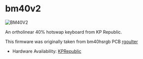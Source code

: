# bm40v2

![BM40V2](https://imgur.com/ABblRwp.jpg)

An ortholinear 40% hotswap keyboard from KP Republic.

This firmware was originally taken from bm40hsrgb PCB [rgoulter](https://github.com/rgoulter)

* Hardware Availability: [KPRepublic](https://www.aliexpress.com/item/4001147779116.html)
